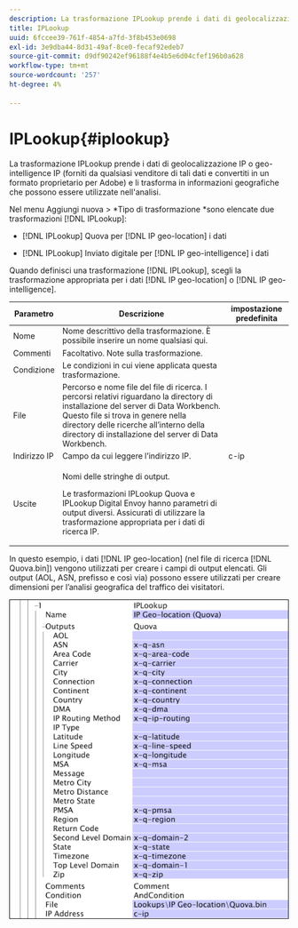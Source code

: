 ```yaml
---
description: La trasformazione IPLookup prende i dati di geolocalizzazione IP o geo-intelligence IP (forniti da qualsiasi venditore di tali dati e convertiti in un formato proprietario per Adobe) e li trasforma in informazioni geografiche che possono essere utilizzate nell'analisi.
title: IPLookup
uuid: 6fccee39-761f-4854-a7fd-3f8b453e0698
exl-id: 3e9dba44-8d31-49af-8ce0-fecaf92edeb7
source-git-commit: d9df90242ef96188f4e4b5e6d04cfef196b0a628
workflow-type: tm+mt
source-wordcount: '257'
ht-degree: 4%

---
```


# IPLookup{#iplookup}

La trasformazione IPLookup prende i dati di geolocalizzazione IP o geo-intelligence IP (forniti da qualsiasi venditore di tali dati e convertiti in un formato proprietario per Adobe) e li trasforma in informazioni geografiche che possono essere utilizzate nell&#39;analisi.

Nel menu Aggiungi nuova > *Tipo di trasformazione *sono elencate due trasformazioni [!DNL IPLookup]:

* [!DNL IPLookup] Quova per  [!DNL IP geo-location] i dati

* [!DNL IPLookup] Inviato digitale per  [!DNL IP geo-intelligence] i dati

Quando definisci una trasformazione [!DNL IPLookup], scegli la trasformazione appropriata per i dati [!DNL IP geo-location] o [!DNL IP geo-intelligence].

<table id="table_C438A30AB5E64160A5C486D6887B1D7E"> 
 <thead> 
  <tr> 
   <th colname="col1" class="entry"> Parametro </th> 
   <th colname="col2" class="entry"> Descrizione </th> 
   <th colname="col3" class="entry"> impostazione predefinita </th> 
  </tr> 
 </thead>
 <tbody> 
  <tr> 
   <td colname="col1"> Nome </td> 
   <td colname="col2"> Nome descrittivo della trasformazione. È possibile inserire un nome qualsiasi qui. </td> 
   <td colname="col3"> </td> 
  </tr> 
  <tr> 
   <td colname="col1"> Commenti </td> 
   <td colname="col2"> Facoltativo. Note sulla trasformazione. </td> 
   <td colname="col3"> </td> 
  </tr> 
  <tr> 
   <td colname="col1"> Condizione </td> 
   <td colname="col2"> Le condizioni in cui viene applicata questa trasformazione. </td> 
   <td colname="col3"> </td> 
  </tr> 
  <tr> 
   <td colname="col1"> File </td> 
   <td colname="col2"> Percorso e nome file del file di ricerca. I percorsi relativi riguardano la directory di installazione del server di Data Workbench. Questo file si trova in genere nella directory delle ricerche all’interno della directory di installazione del server di Data Workbench. </td> 
   <td colname="col3"> </td> 
  </tr> 
  <tr> 
   <td colname="col1"> Indirizzo IP </td> 
   <td colname="col2"> Campo da cui leggere l’indirizzo IP. </td> 
   <td colname="col3"> c-ip </td> 
  </tr> 
  <tr> 
   <td colname="col1"> Uscite </td> 
   <td colname="col2"> <p>Nomi delle stringhe di output. </p> <p> Le trasformazioni <span class="wintitle"> IPLookup</span> Quova e <span class="wintitle"> IPLookup</span> Digital Envoy hanno parametri di output diversi. Assicurati di utilizzare la trasformazione appropriata per i dati di ricerca IP. </p> </td> 
   <td colname="col3"> </td> 
  </tr> 
 </tbody> 
</table>

In questo esempio, i dati [!DNL IP geo-location] (nel file di ricerca [!DNL Quova.bin]) vengono utilizzati per creare i campi di output elencati. Gli output (AOL, ASN, prefisso e così via) possono essere utilizzati per creare dimensioni per l’analisi geografica del traffico dei visitatori.

![](assets/cfg_TransformationType_IPLookup.png)
